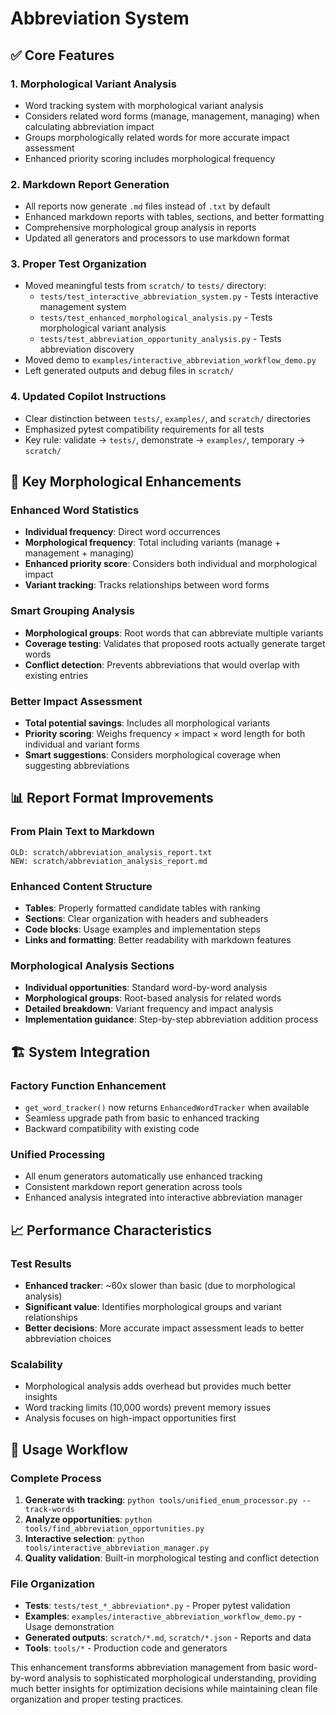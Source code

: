 # Abbreviation System

## ✅ Core Features

### 1. **Morphological Variant Analysis**
- Word tracking system with morphological variant analysis
- Considers related word forms (manage, management, managing) when calculating abbreviation impact  
- Groups morphologically related words for more accurate impact assessment
- Enhanced priority scoring includes morphological frequency

### 2. **Markdown Report Generation**  
- All reports now generate `.md` files instead of `.txt` by default
- Enhanced markdown reports with tables, sections, and better formatting
- Comprehensive morphological group analysis in reports
- Updated all generators and processors to use markdown format

### 3. **Proper Test Organization**
- Moved meaningful tests from `scratch/` to `tests/` directory:
  - `tests/test_interactive_abbreviation_system.py` - Tests interactive management system
  - `tests/test_enhanced_morphological_analysis.py` - Tests morphological variant analysis
  - `tests/test_abbreviation_opportunity_analysis.py` - Tests abbreviation discovery
- Moved demo to `examples/interactive_abbreviation_workflow_demo.py`
- Left generated outputs and debug files in `scratch/`

### 4. **Updated Copilot Instructions**
- Clear distinction between `tests/`, `examples/`, and `scratch/` directories
- Emphasized pytest compatibility requirements for all tests
- Key rule: validate → `tests/`, demonstrate → `examples/`, temporary → `scratch/`

## 🧬 **Key Morphological Enhancements**

### Enhanced Word Statistics
- **Individual frequency**: Direct word occurrences
- **Morphological frequency**: Total including variants (manage + management + managing)
- **Enhanced priority score**: Considers both individual and morphological impact
- **Variant tracking**: Tracks relationships between word forms

### Smart Grouping Analysis
- **Morphological groups**: Root words that can abbreviate multiple variants
- **Coverage testing**: Validates that proposed roots actually generate target words
- **Conflict detection**: Prevents abbreviations that would overlap with existing entries

### Better Impact Assessment
- **Total potential savings**: Includes all morphological variants
- **Priority scoring**: Weighs frequency × impact × word length for both individual and variant forms
- **Smart suggestions**: Considers morphological coverage when suggesting abbreviations

## 📊 **Report Format Improvements**

### From Plain Text to Markdown
```
OLD: scratch/abbreviation_analysis_report.txt
NEW: scratch/abbreviation_analysis_report.md
```

### Enhanced Content Structure
- **Tables**: Properly formatted candidate tables with ranking
- **Sections**: Clear organization with headers and subheaders  
- **Code blocks**: Usage examples and implementation steps
- **Links and formatting**: Better readability with markdown features

### Morphological Analysis Sections
- **Individual opportunities**: Standard word-by-word analysis
- **Morphological groups**: Root-based analysis for related words
- **Detailed breakdown**: Variant frequency and impact analysis
- **Implementation guidance**: Step-by-step abbreviation addition process

## 🏗️ **System Integration**

### Factory Function Enhancement
- `get_word_tracker()` now returns `EnhancedWordTracker` when available
- Seamless upgrade path from basic to enhanced tracking
- Backward compatibility with existing code

### Unified Processing
- All enum generators automatically use enhanced tracking
- Consistent markdown report generation across tools  
- Enhanced analysis integrated into interactive abbreviation manager

## 📈 **Performance Characteristics**

### Test Results
- **Enhanced tracker**: ~60x slower than basic (due to morphological analysis)
- **Significant value**: Identifies morphological groups and variant relationships
- **Better decisions**: More accurate impact assessment leads to better abbreviation choices

### Scalability
- Morphological analysis adds overhead but provides much better insights
- Word tracking limits (10,000 words) prevent memory issues
- Analysis focuses on high-impact opportunities first

## 🎯 **Usage Workflow**

### Complete Process
1. **Generate with tracking**: `python tools/unified_enum_processor.py --track-words`
2. **Analyze opportunities**: `python tools/find_abbreviation_opportunities.py`  
3. **Interactive selection**: `python tools/interactive_abbreviation_manager.py`
4. **Quality validation**: Built-in morphological testing and conflict detection

### File Organization
- **Tests**: `tests/test_*_abbreviation*.py` - Proper pytest validation
- **Examples**: `examples/interactive_abbreviation_workflow_demo.py` - Usage demonstration  
- **Generated outputs**: `scratch/*.md`, `scratch/*.json` - Reports and data
- **Tools**: `tools/*` - Production code and generators

This enhancement transforms abbreviation management from basic word-by-word analysis to sophisticated morphological understanding, providing much better insights for optimization decisions while maintaining clean file organization and proper testing practices.
